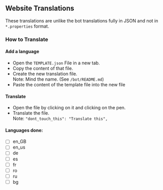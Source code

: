 ## Website Translations
These translations are unlike the bot translations fully in JSON and not in `*.properties` format.

### How to Translate

#### Add a language

- Open the `TEMPLATE.json` File in a new tab.
- Copy the content of that file.
- Create the new translation file.<br>
  Note: Mind the name. (See `/bot/README.md`)
- Paste the content of the template file into the new file


#### Translate
- Open the file by clicking on it and clicking on the pen.
- Translate the file.<br>
  Note: `"dont_touch_this": "Translate this",`


#### Languages done:
- [ ] en_GB
- [ ] en_us
- [ ] de
- [ ] es
- [ ] fr
- [ ] ro
- [ ] ru
- [ ] bg
